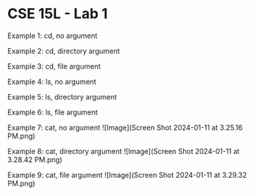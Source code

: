 # CSE 15L - Lab 1
Example 1: cd, no argument

Example 2: cd, directory argument

Example 3: cd, file argument

Example 4: ls, no argument

Example 5: ls, directory argument

Example 6: ls, file argument

Example 7: cat, no argument
![Image](Screen Shot 2024-01-11 at 3.25.16 PM.png)

Example 8: cat, directory argument
![Image](Screen Shot 2024-01-11 at 3.28.42 PM.png)

Example 9: cat, file argument
![Image](Screen Shot 2024-01-11 at 3.29.32 PM.png)
